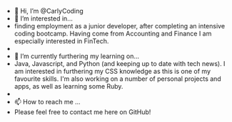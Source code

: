 - 👋 Hi, I’m @CarlyCoding
- 👀 I’m interested in... 
- finding employment as a junior developer, after completing an intensive coding bootcamp. Having come from Accounting and Finance I am especially        interested in FinTech. 
- 
- 🌱 I’m currently furthering my learning on... 
- Java, Javascript, and Python (and keeping up to date with tech news). I am interested in furthering my CSS knowledge as this is one of my favourite   skills. I'm also working on a number of personal projects and apps, as well as learning some Ruby.
- 
- 📫 How to reach me ...
- Please feel free to contact me here on GitHub! 

